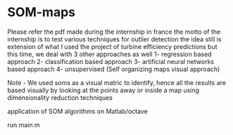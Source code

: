 # SOM-maps

Please refer the pdf made during the internship in france the motto of the internship is to test various techniques for outlier detection
the idea still is extension of what I used the project of turbine efficiency predictions but this time, we deal with 3 other approaches as well
1- regression based approach 
2- classification based approach
3- artificial neural networks based approach
4- unsupervised (Self organizing maps visual approach)

Note - We used soms as a visual matric to identify, hence all the results are based visually by looking at the points away or inside a map using dimensionality reduction techniques 

application of SOM algorithms on Matlab/octave

run main.m
